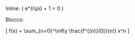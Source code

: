<script type="text/javascript" async
  src="https://cdn.jsdelivr.net/npm/mathjax@3/es5/tex-mml-chtml.js">
</script>

Inline: \( e^{i\pi} + 1 = 0 \)

Blocco:

\[
f(x) = \sum_{n=0}^\infty \frac{f^{(n)}(0)}{n!} x^n
\]
